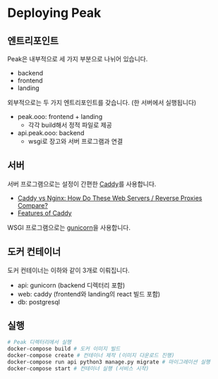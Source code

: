 # Deploying Peak

## 엔트리포인트

Peak은 내부적으로 세 가지 부분으로 나뉘어 있습니다.

- backend
- frontend
- landing

외부적으로는 두 가지 엔트리포인트를 갖습니다. (한 서버에서 실행됩니다)

- peak.ooo: frontend + landing
    - 각각 build해서 정적 파일로 제공
- api.peak.ooo: backend
    - wsgi로 장고와 서버 프로그램과 연결

## 서버

서버 프로그램으로는 설정이 간편한 [Caddy](https://caddyserver.com/)를 사용합니다. 

- [Caddy vs Nginx: How Do These Web Servers / Reverse Proxies Compare?](https://www.reddit.com/r/selfhosted/comments/hur1hx/caddy_vs_nginx_how_do_these_web_servers_reverse/)
- [Features of Caddy](https://caddyserver.com/features)

WSGI 프로그램으로는 [gunicorn](https://gunicorn.org)을 사용합니다.

## 도커 컨테이너

도커 컨테이너는 이하와 같이 3개로 이뤄집니다.

- api: gunicorn (backend 디렉터리 포함)
- web: caddy (frontend와 landing의 react 빌드 포함)
- db: postgresql

## 실행

```bash
# Peak 디렉터리에서 실행
docker-compose build # 도커 이미지 빌드
docker-compose create # 컨테이너 제작 (이미지 다운로드 진행)
docker-compose run api python3 manage.py migrate # 마이그레이션 실행
docker-compose start # 컨테이너 실행 (서비스 시작)
```